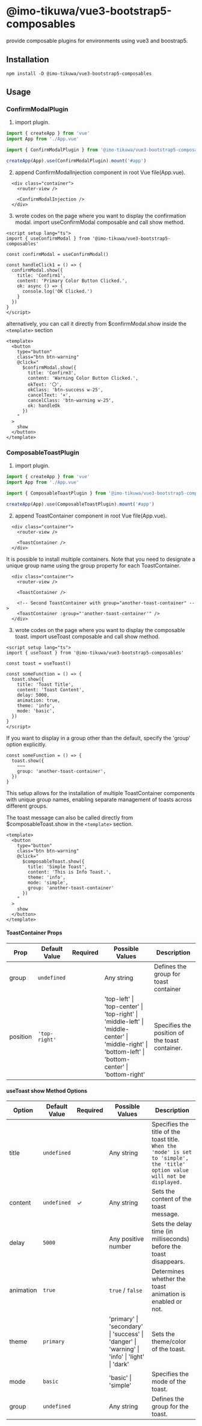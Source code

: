 # @imo-tikuwa/vue3-bootstrap5-composables

provide composable plugins for environments using vue3 and boostrap5.

## Installation
```
npm install -D @imo-tikuwa/vue3-bootstrap5-composables
```

## Usage
### ConfirmModalPlugin
1. import plugin.
```diff:main.js
import { createApp } from 'vue'
import App from './App.vue'

import { ConfirmModalPlugin } from '@imo-tikuwa/vue3-bootstrap5-composables'

createApp(App).use(ConfirmModalPlugin).mount('#app')
```

2. append ConfirmModalInjection component in root Vue file(App.vue).
```diff:App.vue
  <div class="container">
    <router-view />

    <ConfirmModalInjection />
  </div>
```

3. wrote codes on the page where you want to display the confirmation modal.
import useConfirmModal composable and call show method.
```vue
<script setup lang="ts">
import { useConfirmModal } from '@imo-tikuwa/vue3-bootstrap5-composables'

const confirmModal = useConfirmModal()

const handleClick1 = () => {
  confirmModal.show({
    title: 'Confirm1',
    content: 'Primary Color Button Clicked.',
    ok: async () => {
      console.log('OK Clicked.')
    }
  })
}
</script>
```

alternatively, you can call it directly from $confirmModal.show inside the `<template>` section
```vue
<template>
  <button
    type="button"
    class="btn btn-warning"
    @click="
      $confirmModal.show({
        title: 'Confirm3',
        content: 'Warning Color Button Clicked.',
        okText: '〇',
        okClass: 'btn-success w-25',
        cancelText: '×',
        cancelClass: 'btn-warning w-25',
        ok: handleOk
      })
    "
  >
    show
  </button>
</template>
```

### ComposableToastPlugin
1. import plugin.
```diff:main.js
import { createApp } from 'vue'
import App from './App.vue'

import { ComposableToastPlugin } from '@imo-tikuwa/vue3-bootstrap5-composables'

createApp(App).use(ComposableToastPlugin).mount('#app')
```

2. append ToastContainer component in root Vue file(App.vue).
```diff:App.vue
  <div class="container">
    <router-view />

    <ToastContainer />
  </div>
```

It is possible to install multiple containers. Note that you need to designate a unique group name using the group property for each ToastContainer.
```diff:App.vue
  <div class="container">
    <router-view />

    <ToastContainer />

    <!-- Second ToastContainer with group="another-toast-container" -->
    <ToastContainer :group="'another-toast-container'" />
  </div>
```

3. wrote codes on the page where you want to display the composable toast.
import useToast composable and call show method.
```vue
<script setup lang="ts">
import { useToast } from '@imo-tikuwa/vue3-bootstrap5-composables'

const toast = useToast()

const someFunction = () => {
  toast.show({
    title: 'Toast Title',
    content: 'Toast Content',
    delay: 5000,
    animation: true,
    theme: 'info',
    mode: 'basic',
  })
}
</script>
```

If you want to display in a group other than the default, specify the 'group' option explicitly.
```vue
const someFunction = () => {
  toast.show({
    ~~~
    group: 'another-toast-container',
  })
}
```

This setup allows for the installation of multiple ToastContainer components with unique group names, enabling separate management of toasts across different groups.


The toast message can also be called directly from $composableToast.show in the `<template>` section.
```vue
<template>
  <button
    type="button"
    class="btn btn-warning"
    @click="
      $composableToast.show({
        title: 'Simple Toast',
        content: 'This is Info Toast.',
        theme: 'info',
        mode: 'simple',
        group: 'another-toast-container'
      })
    "
  >
    show
  </button>
</template>
```

#### ToastContainer Props

| Prop       | Default Value | Required | Possible Values                                   | Description                                    |
|------------|---------------|----------|---------------------------------------------------|------------------------------------------------|
| group      | `undefined`   |        | Any string                                        | Defines the group for toast container           |
| position   | `'top-right'` |        | 'top-left' \| 'top-center' \| 'top-right' \| 'middle-left' \| 'middle-center' \| 'middle-right' \| 'bottom-left' \| 'bottom-center' \| 'bottom-right' | Specifies the position of the toast container. |

#### useToast show Method Options

| Option    | Default Value | Required | Possible Values                                | Description                                     |
|-----------|---------------|----------|------------------------------------------------|-------------------------------------------------|
| title     | `undefined`   |        | Any string                                     | Specifies the title of the toast title. <br /> `When the 'mode' is set to 'simple', the 'title' option value will not be displayed.`       |
| content   | `undefined`   | ✓      | Any string                                     | Sets the content of the toast message.|
| delay     | `5000`   |        | Any positive number                            | Sets the delay time (in milliseconds) before the toast disappears.|
| animation | `true`   |        | `true` / `false`                               | Determines whether the toast animation is enabled or not. |
| theme     | `primary`   |        | 'primary' \| 'secondary' \| 'success' \| 'danger' \| 'warning' \| 'info' \| 'light' \| 'dark'  | Sets the theme/color of the toast.               |
| mode      | `basic`   |        | 'basic' \| 'simple'                              | Specifies the mode of the toast.                 |
| group     | `undefined`   |        | Any string                                     | Defines the group for the toast.                 |